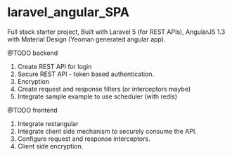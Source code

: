 # laravel_angular_SPA
Full stack starter project, Built with Laravel 5 (for REST APIs), AngularJS 1.3 with Material Design (Yeoman generated angular app).

@TODO backend
1. Create REST API for login
2. Secure REST API - token based authentication.
3. Encryption
3. Create request and response filters (or interceptors maybe)
4. Integrate sample example to use scheduler (with redis)

@TODO frontend
1. Integrate restangular
2. Integrate client side mechanism to securely consume the API.
3. Configure request and response interceptors.
4. Client side encryption.
